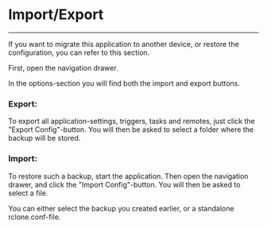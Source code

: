 # Import/Export
---

If you want to migrate this application to another device, or restore the configuration, you can refer to this section.

First, open the navigation drawer.

In the options-section you will find both the import and export buttons.

### Export:

To export all application-settings, triggers, tasks and remotes, just click the "Export Config"-button. You will then be asked to select a folder where the backup will be stored.

### Import:

To restore such a backup, start the application. Then open the navigation drawer, and click the "Import Config"-button. You will then be asked to select a file.

You can either select the backup you created earlier, or a standalone rclone.conf-file.
